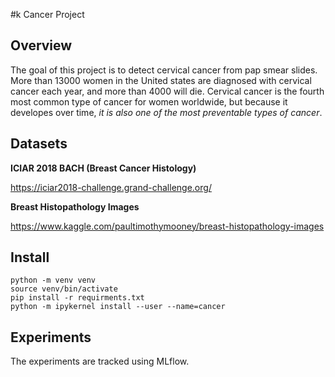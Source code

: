 #k Cancer Project

## Overview

The goal of this project is to detect cervical cancer from pap smear slides.
More than 13000 women in the United states are diagnosed with cervical cancer each year, and more than 4000 will die.
Cervical cancer is the fourth most common type of cancer for women worldwide, but because it developes over time, *it is
also one of the most preventable types of cancer*.

## Datasets

**ICIAR 2018 BACH (Breast Cancer Histology)**

https://iciar2018-challenge.grand-challenge.org/


**Breast Histopathology Images**

https://www.kaggle.com/paultimothymooney/breast-histopathology-images


### 

## Install

```
python -m venv venv
source venv/bin/activate
pip install -r requirments.txt
python -m ipykernel install --user --name=cancer
```

## Experiments

The experiments are tracked using MLflow.

